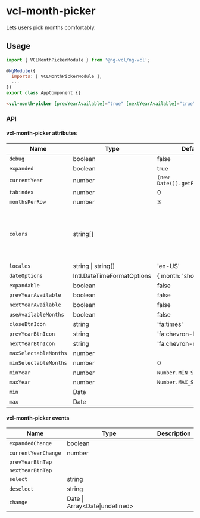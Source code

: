 # vcl-month-picker

Lets users pick months comfortably.

## Usage

```js
import { VCLMonthPickerModule } from '@ng-vcl/ng-vcl';

@NgModule({
  imports: [ VCLMonthPickerModule ],
  ...
})
export class AppComponent {}
```

```html
<vcl-month-picker [prevYearAvailable]="true" [nextYearAvailable]="true"></vcl-month-picker>
```

### API

#### vcl-month-picker attributes

| Name                  | Type                       | Default                      | Description                                                             |
| ------------          | -----------                | ------------------           |--------------                                                           |
| `debug`               | boolean                    | false                        |                                                                         |
| `expanded`            | boolean                    | true                         |                                                                         |
| `currentYear`         | number                     | `(new Date()).getFullYear()` |                                                                         |
| `tabindex`            | number                     | 0                            |                                                                         |
| `monthsPerRow`        | number                     | 3                            |                                                                         |
| `colors`              | string[]                   |                              | use to override month selection color \['#00ff00', '#000ff', ...\]      |
| `locales`             | string &#124; string[]     | 'en-US'                      |                                                                         |
| `dateOptions`         | Intl.DateTimeFormatOptions | { month: 'short' }           |                                                                         |
| `expandable`          | boolean                    | false                        |                                                                         |
| `prevYearAvailable`   | boolean                    | false                        |                                                                         |
| `nextYearAvailable`   | boolean                    | false                        |                                                                         |
| `useAvailableMonths`  | boolean                    | false                        |                                                                         |
| `closeBtnIcon`        | string                     | 'fa:times'                   |                                                                         |
| `prevYearBtnIcon`     | string                     | 'fa:chevron-left'            |                                                                         |
| `nextYearBtnIcon`     | string                     | 'fa:chevron-right'           |                                                                         |
| `maxSelectableMonths` | number                     |                              |                                                                         |
| `minSelectableMonths` | number                     | 0                            |                                                                         |
| `minYear`             | number                     | `Number.MIN_SAFE_INTEGER`    |                                                                         |
| `maxYear`             | number                     | `Number.MAX_SAFE_INTEGER`    |                                                                         |
| `min`                 | Date                       |                              |                                                                         |
| `max`                 | Date                       |                              | &nbsp;                                                                  |

#### vcl-month-picker events

| Name                  | Type                                             | Description  |
|------------           | -------------                                    | ------------ |
| `expandedChange`      | boolean                                          |              |
| `currentYearChange`   | number                                           |              |
| `prevYearBtnTap`      |                                                  |              |
| `nextYearBtnTap`      |                                                  |              |
| `select`              | string                                           |              |
| `deselect`            | string                                           |              |
| `change`              | Date &#124; Array&#x3C;Date&#124;undefined&#x3E; | &nbsp;       |
